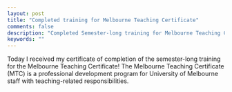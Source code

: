 ```yaml
---
layout: post
title: "Completed training for Melbourne Teaching Certificate"
comments: false
description: "Completed Semester-long training for Melbourne Teaching Certificate"
keywords: ""
---
```


Today I received my certificate of completion of the semester-long training for the Melbourne Teaching Certificate! The Melbourne Teaching Certificate (MTC) is a professional development program for University of Melbourne staff with teaching-related responsibilities.

